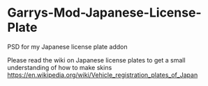 # Garrys-Mod-Japanese-License-Plate
PSD for my Japanese license plate addon

Please read the wiki on Japanese license plates to get a small understanding of how to make skins
https://en.wikipedia.org/wiki/Vehicle_registration_plates_of_Japan
